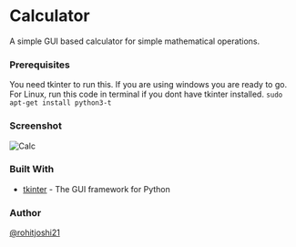 # Calculator

A simple GUI based calculator for simple mathematical operations.

### Prerequisites

You need tkinter to run this.
If you are using windows you are ready to go.
For Linux, run this code in terminal if you dont have tkinter installed.
```sudo apt-get install python3-t```

### Screenshot

![Calc](Screenshots/Screenshot1.png)

### Built With

- [tkinter](https://github.com/topics/tkinter) - The GUI framework for Python

### Author

[@rohitjoshi21](https://github.com/rohitjoshi21)
